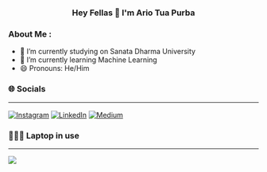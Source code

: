 <h3 align="center"> Hey Fellas 👋 I'm Ario Tua Purba</h3>

### About Me :

- 🔭 I’m currently studying on Sanata Dharma University
- 🌱 I’m currently learning Machine Learning
- 😄 Pronouns: He/Him

### 🌐 Socials <hr>
[![Instagram](https://img.shields.io/badge/Instagram-E4405F?style=for-the-badge&logo=instagram&logoColor=white)](https://instagram.com/ario.purba) [![LinkedIn](https://img.shields.io/badge/LinkedIn-0077B5?style=for-the-badge&logo=linkedin&logoColor=white)](https://www.linkedin.com/in/ario-tua-purba-606097148) [![Medium](https://img.shields.io/badge/Medium-12100E?style=for-the-badge&logo=medium&logoColor=white)](https://medium.com/@ariopurba37)

### 👨🏻‍💻 Laptop in use
<hr>
<img src="https://www.lenovo.com/medias/thinkpad-icon.png?context=bWFzdGVyfHJvb3R8MTk4NHxpbWFnZS9wbmd8aDgyL2g0My85MzkxMzgxODA3MTM0LnBuZ3w3M2E3MWQzMGNjZTFjOWQ2MTFkOTRmZTM0OTFhMzM1MTRlYjRjYjc0ZDcyOWUzZTM3ZTRiZmU2ODU0OTMwYTZk)"/> 
